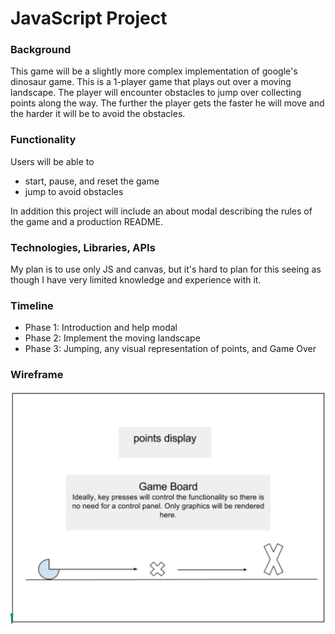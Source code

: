 # JavaScript Project

### Background
This game will be a slightly more complex implementation of google's dinosaur game. This is a 1-player game that plays out over a moving landscape. The player will encounter obstacles to jump over collecting points along the way.  The further the player gets the faster he will move and the harder it will be to avoid the obstacles.

### Functionality
Users will be able to
* start, pause, and reset the game
* jump to avoid obstacles

In addition this project will include an about modal describing the rules of the game and a production README.

### Technologies, Libraries, APIs
My plan is to use only JS and canvas, but it's hard to plan for this seeing as though I have very limited knowledge and experience with it.

### Timeline
* Phase 1: Introduction and help modal
* Phase 2: Implement the moving landscape
* Phase 3: Jumping, any visual representation of points, and Game Over

### Wireframe
![](/wireframe.png)

